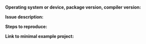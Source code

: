 **Operating system or device, package version, compiler version:**
<!-- Please provide all of these details. -->

**Issue description:**
<!-- What happened, and what was expected. -->

**Steps to reproduce:**
<!-- Please provide reasonable detail. -->

**Link to minimal example project:**
<!-- Optional but very welcome. You can drag and drop a zip archive to upload it. -->
